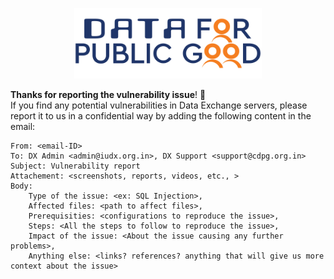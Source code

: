<p align="center">
<img src="./docs/cdpg.png" width="300">
</p>

**Thanks for reporting the vulnerability issue**! :vulcan_salute:
<br>
If you find any potential vulnerabilities in Data Exchange servers, please report it to us in a confidential way 
by adding the following content in the email:

```
From: <email-ID>
To: DX Admin <admin@iudx.org.in>, DX Support <support@cdpg.org.in>
Subject: Vulnerability report
Attachement: <screenshots, reports, videos, etc., > 
Body:
    Type of the issue: <ex: SQL Injection>,
    Affected files: <path to affect files>,
    Prerequisities: <configurations to reproduce the issue>,
    Steps: <All the steps to follow to reproduce the issue>,
    Impact of the issue: <About the issue causing any further problems>,
    Anything else: <links? references? anything that will give us more context about the issue>
        
```


